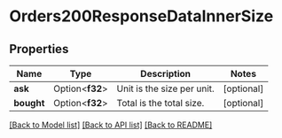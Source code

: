 # Orders200ResponseDataInnerSize

## Properties

Name | Type | Description | Notes
------------ | ------------- | ------------- | -------------
**ask** | Option<**f32**> | Unit is the size per unit. | [optional]
**bought** | Option<**f32**> | Total is the total size. | [optional]

[[Back to Model list]](../README.md#documentation-for-models) [[Back to API list]](../README.md#documentation-for-api-endpoints) [[Back to README]](../README.md)



